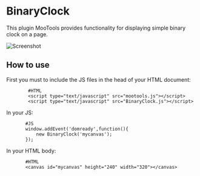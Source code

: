 BinaryClock
======================

This plugin MooTools provides functionality for displaying simple binary clock on a page.

![Screenshot](http://farm5.static.flickr.com/4031/5078844863_bffbee21b2_b.jpg)

How to use
----------

First you must to include the JS files in the head of your HTML document:

            #HTML
            <script type="text/javascript" src="mootools.js"></script>
            <script type="text/javascript" src="BinaryClock.js"></script>

In your JS:
          
           #JS
           window.addEvent('domready',function(){
               new BinaryClock('mycanvas'); 
           });  

In your HTML body:

           #HTML
           <canvas id="mycanvas" height="240" width="320"></canvas>
